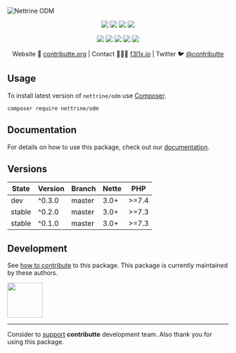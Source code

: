 ![Nettrine ODM](https://heatbadger.now.sh/github/readme/nettrine/odm/)

<p align=center>
    <a href="https://github.com/nettrine/odm/actions"><img src="https://badgen.net/github/checks/nettrine/odm"></a>
    <a href="https://coveralls.io/r/nettrine/odm"><img src="https://badgen.net/coveralls/c/github/nettrine/odm"></a>
    <a href="https://packagist.org/packages/nettrine/odm"><img src="https://badgen.net/packagist/dm/nettrine/odm"></a>
    <a href="https://packagist.org/packages/nettrine/odm"><img src="https://badgen.net/packagist/v/nettrine/odm"></a>
</p>
<p align=center>
    <a href="https://packagist.org/packages/nettrine/odm"><img src="https://badgen.net/packagist/php/nettrine/odm"></a>
    <a href="https://github.com/nettrine/odm"><img src="https://badgen.net/github/license/nettrine/odm"></a>
    <a href="https://bit.ly/ctteg"><img src="https://badgen.net/badge/support/gitter/cyan"></a>
    <a href="https://bit.ly/cttfo"><img src="https://badgen.net/badge/support/forum/yellow"></a>
    <a href="https://contributte.org/partners.html"><img src="https://badgen.net/badge/sponsor/donations/F96854"></a>
</p>

<p align=center>
    Website 🚀 <a href="https://contributte.org">contributte.org</a> | Contact 👨🏻‍💻 <a href="https://f3l1x.io">f3l1x.io</a> | Twitter 🐦 <a href="https://twitter.com/contributte">@contributte</a>
</p>

## Usage

To install latest version of `nettrine/odm` use [Composer](https://getcomposer.com).

```
composer require nettrine/odm
```

## Documentation

For details on how to use this package, check out our [documentation](.docs).

## Versions

|  State   | Version  |  Branch  | Nette  |   PHP   |
|----------|----------|----------|--------|---------|
|   dev    |  ^0.3.0  |  master  |  3.0+  |  >=7.4  |
|  stable  |  ^0.2.0  |  master  |  3.0+  |  >=7.3  |
|  stable  |  ^0.1.0  |  master  |  3.0+  |  >=7.3  |

## Development

See [how to contribute](https://contributte.org) to this package. This package is currently maintained by these authors.

<a href="https://github.com/solcik">
    <img width="80" height="80" src="https://avatars.githubusercontent.com/u/1543737?v=3&s=80">
</a>

-----

Consider to [support](https://contributte.org/partners.html) **contributte** development team.
Also thank you for using this package.
